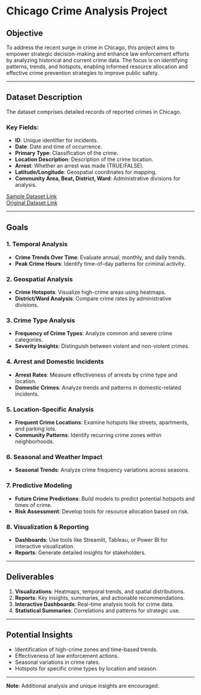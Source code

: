 # Chicago Crime Analysis Project

## Objective
To address the recent surge in crime in Chicago, this project aims to empower strategic decision-making and enhance law enforcement efforts by analyzing historical and current crime data. The focus is on identifying patterns, trends, and hotspots, enabling informed resource allocation and effective crime prevention strategies to improve public safety.

---

## Dataset Description
The dataset comprises detailed records of reported crimes in Chicago.

### Key Fields:
- **ID**: Unique identifier for incidents.
- **Date**: Date and time of occurrence.
- **Primary Type**: Classification of the crime.
- **Location Description**: Description of the crime location.
- **Arrest**: Whether an arrest was made (TRUE/FALSE).
- **Latitude/Longitude**: Geospatial coordinates for mapping.
- **Community Area, Beat, District, Ward**: Administrative divisions for analysis.

[Sample Dataset Link](#)  
[Original Dataset Link](#)

---

## Goals

### 1. Temporal Analysis
- **Crime Trends Over Time**: Evaluate annual, monthly, and daily trends.
- **Peak Crime Hours**: Identify time-of-day patterns for criminal activity.

### 2. Geospatial Analysis
- **Crime Hotspots**: Visualize high-crime areas using heatmaps.
- **District/Ward Analysis**: Compare crime rates by administrative divisions.

### 3. Crime Type Analysis
- **Frequency of Crime Types**: Analyze common and severe crime categories.
- **Severity Insights**: Distinguish between violent and non-violent crimes.

### 4. Arrest and Domestic Incidents
- **Arrest Rates**: Measure effectiveness of arrests by crime type and location.
- **Domestic Crimes**: Analyze trends and patterns in domestic-related incidents.

### 5. Location-Specific Analysis
- **Frequent Crime Locations**: Examine hotspots like streets, apartments, and parking lots.
- **Community Patterns**: Identify recurring crime zones within neighborhoods.

### 6. Seasonal and Weather Impact
- **Seasonal Trends**: Analyze crime frequency variations across seasons.

### 7. Predictive Modeling
- **Future Crime Predictions**: Build models to predict potential hotspots and times of crime.
- **Risk Assessment**: Develop tools for resource allocation based on risk.

### 8. Visualization & Reporting
- **Dashboards**: Use tools like Streamlit, Tableau, or Power BI for interactive visualization.
- **Reports**: Generate detailed insights for stakeholders.

---

## Deliverables
1. **Visualizations**: Heatmaps, temporal trends, and spatial distributions.
2. **Reports**: Key insights, summaries, and actionable recommendations.
3. **Interactive Dashboards**: Real-time analysis tools for crime data.
4. **Statistical Summaries**: Correlations and patterns for strategic use.

---

## Potential Insights
- Identification of high-crime zones and time-based trends.
- Effectiveness of law enforcement actions.
- Seasonal variations in crime rates.
- Hotspots for specific crime types by location and season.

---

**Note**: Additional analysis and unique insights are encouraged.
